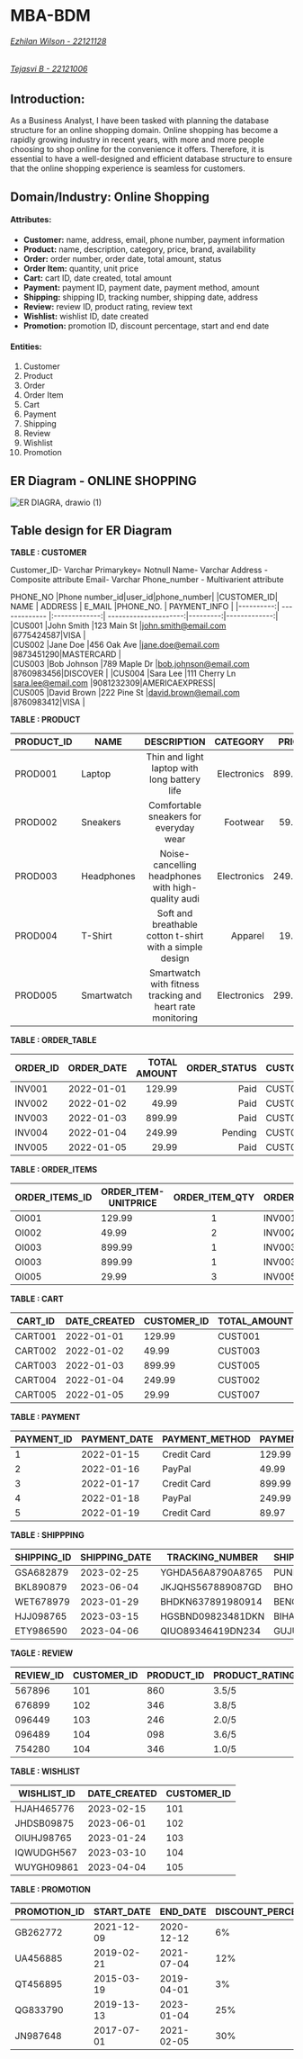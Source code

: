 # MBA-BDM
###### [Ezhilan Wilson - 22121128](https://github.com/EzhianWilson)
###### [Tejasvi B - 22121006](https://github.com/tejbasu)

## **Introduction:**

As a Business Analyst, I have been tasked with planning the database structure for an online shopping domain. Online shopping has become a rapidly growing industry in recent years, with more and more people choosing to shop online for the convenience it offers. Therefore, it is essential to have a well-designed and efficient database structure to ensure that the online shopping experience is seamless for customers.

## **Domain/Industry:** Online Shopping

#### **Attributes:**

* **Customer:** name, address, email, phone number, payment information
* **Product:** name, description, category, price, brand, availability
* **Order:** order number, order date, total amount, status
* **Order Item:** quantity, unit price
* **Cart:** cart ID, date created, total amount
* **Payment:** payment ID, payment date, payment method, amount
* **Shipping:** shipping ID, tracking number, shipping date, address
* **Review:** review ID, product rating, review text
* **Wishlist:** wishlist ID, date created
* **Promotion:** promotion ID, discount percentage, start and end date


#### **Entities:**

1. Customer
2. Product
3. Order
4. Order Item
5. Cart
6. Payment
7. Shipping
8. Review
9. Wishlist
10. Promotion




## ER Diagram - ONLINE SHOPPING
![ER DIAGRA, drawio (1)](https://user-images.githubusercontent.com/125994880/235347923-ec282fd2-329a-45f9-90f0-dd4b9a98c1ea.png)


## Table design for ER Diagram

**TABLE : CUSTOMER**

Customer_ID- Varchar Primarykey= Notnull
Name- Varchar
Address - Composite attribute
Email- Varchar
Phone_number - Multivarient attribute 

PHONE_NO
|Phone number_id|user_id|phone_number|
|CUSTOMER_ID| NAME          | ADDRESS       | E_MAIL                |PHONE_NO. | PAYMENT_INFO |
|----------:| ------------- |:-------------:| ---------------------:|---------:|-------------:|
|CUS001     |John Smith     |123 Main St    |john.smith@email.com   |6775424587|VISA          |                   
|CUS002     |Jane Doe       |456 Oak Ave    |jane.doe@email.com     |9873451290|MASTERCARD    |                 
|CUS003     |Bob Johnson    |789 Maple Dr   |bob.johnson@email.com  |8760983456|DISCOVER      |
|CUS004     |Sara Lee       |111 Cherry Ln  |sara.lee@email.com     |9081232309|AMERICAEXPRESS|                    
|CUS005     |David Brown    |222 Pine St    |david.brown@email.com  |8760983412|VISA          |       


**TABLE : PRODUCT**

|PRODUCT_ID| NAME          | DESCRIPTION                                             | CATEGORY              |PRICE     | BRAND        | AVAILABILITY |
|----------| ------------- |:--------------------------------------------------:     | ---------------------:|---------:|-------------:|-------------:|
|PROD001   |Laptop         |Thin and light laptop with long battery life             |Electronics            |899.99    |Dell          | TRUE         |
|PROD002   |Sneakers       |Comfortable sneakers for everyday wear                   |Footwear               | 59.99    |Nike          |TRUE          |  
|PROD003   |Headphones     |Noise-cancelling headphones with high-quality audi       |Electronics            | 249.99   |Bose          | TRUE         |      
|PROD004   |T-Shirt        |Soft and breathable cotton t-shirt with a simple design  |Apparel                | 19.99    |H&M           | TRUE         |
|PROD005   |Smartwatch     |Smartwatch with fitness tracking and heart rate monitoring|Electronics           |299.99    |Apple         | FALSE        |


**TABLE : ORDER_TABLE**

| ORDER_ID  | ORDER_DATE    | TOTAL AMOUNT    |ORDER_STATUS     |CUSTOMER_ID| 
| --------- |:-------------:| ---------------:|----------------:|-----------|
|INV001     |2022-01-01     | 129.99          |Paid             |CUST001    | 
|INV002     |2022-01-02     | 49.99           |Paid             |CUST003    |          
|INV003     |2022-01-03     |899.99           |Paid             |CUST005    | 
|INV004     |2022-01-04     |249.99           |Pending          |CUST002    | 
|INV005     |2022-01-05     |29.99            |Paid             |CUST007    | 

**TABLE : ORDER_ITEMS**

|ORDER_ITEMS_ID | ORDER_ITEM-UNITPRICE  | ORDER_ITEM_QTY   | ORDER_ID | PRODUCT_ID |
|---------------| --------------------- |:----------------:|----------|------------|
|OI001          | 129.99                | 1                |INV001    |PROD007     |
|OI002          | 49.99                 | 2                |INV002    |PROD010     |
|OI003          | 899.99                | 1                |INV003    |PROD001     |
|OI003          |899.99                 | 1                |INV003    |PROD001     |
|OI005          |29.99                  | 3                |INV005    |PROD007     |


**TABLE : CART**

|CART_ID| DATE_CREATED |CUSTOMER_ID | TOTAL_AMOUNT |
|-------|--------------|------------|--------------|
|CART001|2022-01-01    | 129.99     |CUST001       |
|CART002|2022-01-02    | 49.99      |CUST003       |
|CART003|2022-01-03    | 899.99     |CUST005       |
|CART004|2022-01-04    | 249.99     |CUST002       |
|CART005|2022-01-05    | 29.99      |CUST007       |

**TABLE : PAYMENT**

|PAYMENT_ID| PAYMENT_DATE| PAYMENT_METHOD| PAYMENT_AMOUNT| ORDER_ID |
|----------|-------------|---------------|---------------|----------|
|1         |2022-01-15   |Credit Card    | 129.99        |INV001    |
|2         |2022-01-16   |PayPal         | 49.99         |INV002    |
|3         |2022-01-17   |Credit Card    | 899.99        |INV003    |
|4         |2022-01-18   |PayPal         | 249.99        |INV004    |
|5         |2022-01-19   |Credit Card    | 89.97         |INV005    |

**TABLE : SHIPPPING**

|SHIPPING_ID| SHIPPING_DATE | TRACKING_NUMBER | SHIPPING_ADDRESS | ORDER_ID |
|-----------|---------------|-----------------|------------------|----------|
|GSA682879  |2023-02-25     |YGHDA56A8790A8765|PUNE              |23998     |
|BKL890879  |2023-06-04     |JKJQHS567889087GD|BHOPAL            |98767     |
|WET678979  |2023-01-29     |BHDKN637891980914|BENGALURU         |34569     |
|HJJ098765  |2023-03-15     |HGSBND09823481DKN|BIHAR             |78656     |
|ETY986590  |2023-04-06     |QIUO89346419DN234|GUJURAT           |46759     |

**TAGLE : REVIEW**

|REVIEW_ID|CUSTOMER_ID | PRODUCT_ID |PRODUCT_RATING | REVIEW_TEXT | 
|---------|----------- |------------|----------------|------------|
|567896   | 101        |  860       |3.5/5           |GOOD        |
|676899   | 102        |  346       |3.8/5           |BETTER      |
|096449   | 103        |  246       |2.0/5           |BAD         |
|096489   | 104        |  098       |3.6/5           |GOOD        |
|754280   | 104        |  346       |1.0/5           |WORST       |

**TABLE : WISHLIST**

|WISHLIST_ID | DATE_CREATED |CUSTOMER_ID |
|------------|--------------|------------|
|HJAH465776  |2023-02-15    | 101        |
|JHDSB09875  |2023-06-01    |102         |
|OIUHJ98765  |2023-01-24    |103         |
|IQWUDGH567  |2023-03-10    |104         |
|WUYGH09861  |2023-04-04    |105         |

**TABLE : PROMOTION**

|PROMOTION_ID | START_DATE | END_DATE | DISCOUNT_PERCENTAGE |PRODUCT_ID |
|-------------|------------|----------|---------------------|-----------|
|GB262772     |2021-12-09  |2020-12-12|6%                   | 860       |
|UA456885     |2019-02-21  |2021-07-04|12%                  | 346       |
|QT456895     |2015-03-19  |2019-04-01|3%                   | 246       |
|QG833790     |2019-13-13  |2023-01-04|25%                  | 104       |
|JN987648     |2017-07-01  |2021-02-05|30%                  | 105       |

